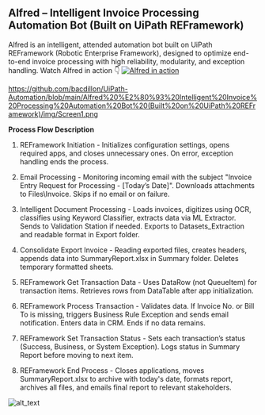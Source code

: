 ## Alfred – Intelligent Invoice Processing Automation Bot (Built on UiPath REFramework)
Alfred is an intelligent, attended automation bot built on UiPath REFramework (Robotic Enterprise Framework), designed to optimize end-to-end invoice processing with high reliability, modularity, and exception handling.
Watch Alfred in action 👇
[![Alfred in action](https://github.com/bacdillon/RPA-UiPath/raw/main/Alfred%20%E2%80%93%20Intelligent%20Invoice%20Processing%20Automation/img/alfred_action.png)](https://vimeo.com/1081363310?share=copy#t=0)

https://github.com/bacdillon/UiPath-Automation/blob/main/Alfred%20%E2%80%93%20Intelligent%20Invoice%20Processing%20Automation%20Bot%20(Built%20on%20UiPath%20REFramework)/img/Screen1.png

**Process Flow Description**
1. REFramework Initiation -
Initializes configuration settings, opens required apps, and closes unnecessary ones. On error, exception handling ends the process.

2. Email Processing -
Monitoring incoming email with the subject "Invoice Entry Request for Processing - [Today’s Date]". Downloads attachments to Files\Invoice. Skips if no email or on failure.

3. Intelligent Document Processing -
Loads invoices, digitizes using OCR, classifies using Keyword Classifier, extracts data via ML Extractor. Sends to Validation Station if needed. Exports to Datasets_Extraction and readable format in Export folder.

4. Consolidate Export Invoice -
Reading exported files, creates headers, appends data into SummaryReport.xlsx in Summary folder. Deletes temporary formatted sheets.

5. REFramework Get Transaction Data -
Uses DataRow (not QueueItem) for transaction items. Retrieves rows from DataTable after app initialization.

6. REFramework Process Transaction -
Validates data. If Invoice No. or Bill To is missing, triggers Business Rule Exception and sends email notification. Enters data in CRM. Ends if no data remains.

7. REFramework Set Transaction Status -
Sets each transaction’s status (Success, Business, or System Exception). Logs status in Summary Report before moving to next item.

8. REFramework End Process -
Closes applications, moves SummaryReport.xlsx to archive with today's date, formats report, archives all files, and emails final report to relevant stakeholders.

![alt_text](https://github.com/bacdillon/RPA-UiPath/blob/main/Alfred%20%E2%80%93%20Intelligent%20Invoice%20Processing%20Automation/img/summary.jpg)




